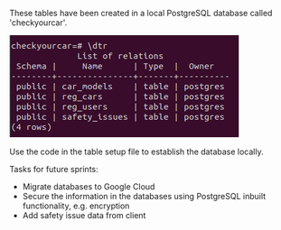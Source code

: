 These tables have been created in a local PostgreSQL database called 'checkyourcar'.

![tables_screenshot](https://github.com/esrdarev/jefek/blob/main/postgreSQL_files/tables_screenshot.png)

Use the code in the table setup file to establish the database locally.

Tasks for future sprints:

- Migrate databases to Google Cloud
- Secure the information in the databases using PostgreSQL inbuilt functionality, e.g. encryption
- Add safety issue data from client
